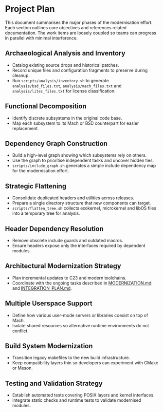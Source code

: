 # Project Plan

This document summarises the major phases of the modernisation effort. Each section outlines core objectives and references related documentation. The work items are loosely coupled so teams can progress in parallel with minimal interference.

## Archaeological Analysis and Inventory
- Catalog existing source drops and historical patches.
- Record unique files and configuration fragments to preserve during cleanup.
- Run `scripts/analysis/inventory.sh` to generate `analysis/bsd_files.txt`,
  `analysis/mach_files.txt` and `analysis/lites_files.txt` for license
  classification.

## Functional Decomposition
- Identify discrete subsystems in the original code base.
- Map each subsystem to its Mach or BSD counterpart for easier replacement.

## Dependency Graph Construction
- Build a high-level graph showing which subsystems rely on others.
- Use the graph to prioritise independent tasks and uncover hidden ties.
- `scripts/include_graph.sh` generates a simple include dependency map
  for the modernisation effort.

## Strategic Flattening
- Consolidate duplicated headers and utilities across releases.
- Prepare a single directory structure that new components can target.
- `scripts/flatten_tree.sh` collects exokernel, microkernel and libOS
  files into a temporary tree for analysis.

## Header Dependency Resolution
- Remove obsolete include guards and outdated macros.
- Ensure headers expose only the interfaces required by dependent modules.

## Architectural Modernization Strategy
- Plan incremental updates to C23 and modern toolchains.
- Coordinate with the ongoing tasks described in [MODERNIZATION.md](MODERNIZATION.md) and [INTEGRATION_PLAN.md](INTEGRATION_PLAN.md).

## Multiple Userspace Support
- Define how various user-mode servers or libraries coexist on top of Mach.
- Isolate shared resources so alternative runtime environments do not conflict.

## Build System Modernization
- Transition legacy makefiles to the new build infrastructure.
- Keep compatibility layers thin so developers can experiment with CMake or Meson.

## Testing and Validation Strategy
- Establish automated tests covering POSIX layers and kernel interfaces.
- Integrate static checks and runtime tests to validate modernised modules.

